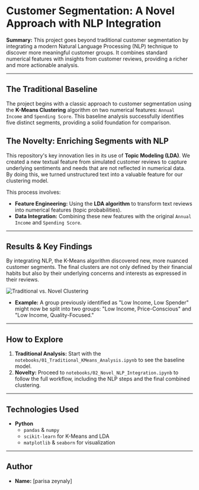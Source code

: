 # Customer Segmentation: A Novel Approach with NLP Integration

**Summary:** This project goes beyond traditional customer segmentation by integrating a modern Natural Language Processing (NLP) technique to discover more meaningful customer groups. It combines standard numerical features with insights from customer reviews, providing a richer and more actionable analysis.

---

## The Traditional Baseline

The project begins with a classic approach to customer segmentation using the **K-Means Clustering** algorithm on two numerical features: `Annual Income` and `Spending Score`. This baseline analysis successfully identifies five distinct segments, providing a solid foundation for comparison.

## The Novelty: Enriching Segments with NLP

This repository's key innovation lies in its use of **Topic Modeling (LDA)**. We created a new textual feature from simulated customer reviews to capture underlying sentiments and needs that are not reflected in numerical data. By doing this, we turned unstructured text into a valuable feature for our clustering model.

This process involves:

* **Feature Engineering:** Using the **LDA algorithm** to transform text reviews into numerical features (topic probabilities).
* **Data Integration:** Combining these new features with the original `Annual Income` and `Spending Score`.

---

## Results & Key Findings

By integrating NLP, the K-Means algorithm discovered new, more nuanced customer segments. The final clusters are not only defined by their financial habits but also by their underlying concerns and interests as expressed in their reviews.

![Traditional vs. Novel Clustering](images/comparison_plot.png)

* **Example:** A group previously identified as "Low Income, Low Spender" might now be split into two groups: "Low Income, Price-Conscious" and "Low Income, Quality-Focused."

---

## How to Explore

1.  **Traditional Analysis:** Start with the `notebooks/01_Traditional_KMeans_Analysis.ipynb` to see the baseline model.
2.  **Novelty:** Proceed to `notebooks/02_Novel_NLP_Integration.ipynb` to follow the full workflow, including the NLP steps and the final combined clustering.

---

## Technologies Used

* **Python**
    * `pandas` & `numpy`
    * `scikit-learn` for K-Means and LDA
    * `matplotlib` & `seaborn` for visualization

---

## Author

* **Name:** [parisa zeynaly]

